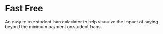 # Fast Free

An easy to use student loan calculator to help visualize the impact of paying beyond the minimum payment on student loans.
